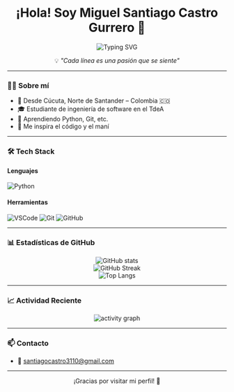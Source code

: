 <h1 align="center">¡Hola! Soy Miguel Santiago Castro Gurrero 👋</h1>

<p align="center">
  <img src="https://readme-typing-svg.herokuapp.com?font=Fira+Code&duration=3500&pause=1000&color=00F7FF&center=true&vCenter=true&width=440&lines=Estudiante+de+programación+💻;Apasionado+por+la+tecnología+🚀;Aprendiendo+todos+los+días+📘;Fan+del+código+y+el+porno+☕" alt="Typing SVG" />
</p>

<p align="center">💡 <em>"Cada línea es una pasión que se siente"</em></p>

---

### 🧑‍💻 Sobre mí

- 📍 Desde Cúcuta, Norte de Santander – Colombia 🇨🇴  
- 🎓 Estudiante de ingeniería de software en el TdeA
- 🧠 Aprendiendo Python, Git, etc.  
- 🥜 Me inspira el código y el maní

---

### 🛠️ Tech Stack

#### Lenguajes  
![Python](https://img.shields.io/badge/Python-3776AB?style=flat&logo=python&logoColor=white)

#### Herramientas  
![VSCode](https://img.shields.io/badge/VS_Code-007ACC?style=flat&logo=visual-studio-code&logoColor=white)
![Git](https://img.shields.io/badge/Git-F05032?style=flat&logo=git&logoColor=white)
![GitHub](https://img.shields.io/badge/GitHub-181717?style=flat&logo=github&logoColor=white)

---

### 📊 Estadísticas de GitHub

<p align="center">
  <img src="https://github-readme-stats.vercel.app/api?username=SantiagoCastro07&show_icons=true&theme=tokyonight&hide_title=true&count_private=true" alt="GitHub stats" />
  <br />
  <img src="https://github-readme-streak-stats.herokuapp.com/?user=SantiagoCastro07&theme=tokyonight" alt="GitHub Streak" />
  <br />
  <img src="https://github-readme-stats.vercel.app/api/top-langs/?username=SantiagoCastro07&layout=compact&theme=tokyonight&langs_count=6" alt="Top Langs" />
</p>

---

### 📈 Actividad Reciente

<p align="center">
  <img src="https://github-readme-activity-graph.vercel.app/graph?username=SantiagoCastro07&theme=tokyo-night&area=true" alt="activity graph" />
</p>

---

### 📫 Contacto

- 📧 santiagocastro3110@gmail.com

---

<p align="center">¡Gracias por visitar mi perfil! 🚀</p>
